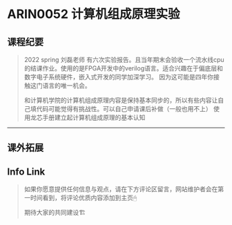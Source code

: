 
# ARIN0052 计算机组成原理实验

## 课程纪要
> 2022 spring 刘磊老师
> 有六次实验报告。且当年期末会验收一个流水线cpu的结课作业。使用的是FPGA开发中的verilog语言。适合兴趣在于偏底层和数字电子系统硬件，嵌入式开发的同学加深学习。
> 因为这可能是四年你接触这门语言的唯一机会。
> 
> 和计算机学院的计算机组成原理内容是保持基本同步的，所以有些内容让自己填代码可能觉得有挑战性。可以自己申请课后补做（一般也用不上）
> 使用龙芯手册建立起计算机组成原理的基本认知


****

## 课外拓展

## Info Link


> 如果你愿意提供任何信息与观点，请在下方评论区留言，网站维护者会在第一时间看到，将评论优质内容添加到主页🖱
>
> 期待大家的共同建设🏗
